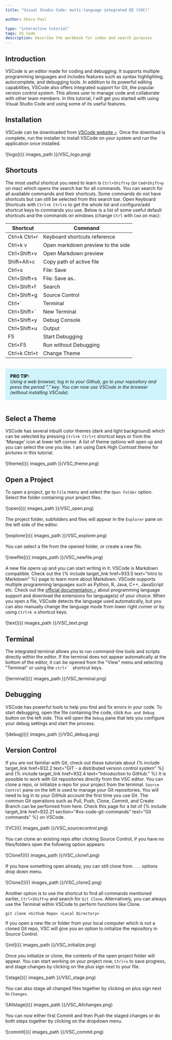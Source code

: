 ```yaml
---
title: "Visual Studio Code: multi-language integrated DE (VSC)"

author: Sharu Paul

type: "interactive tutorial"
tags: VS Code
description: Describe the workbook for index and search purposes
---
```



## Introduction

VSCode is an editor made for coding and debugging. It supports multiple programming languages and includes features such as syntax highlighting, autocomplete, and debugging tools. In addition to its powerful editing capabilities, VSCode also offers integrated support for Git, the popular version control system. This allows user to manage code and collaborate with other team members. In this tutorial, I will get you started with using Visual Studio Code and using some of its useful features. <br>

## Installation
VSCode can be downloaded from <a href="https://code.visualstudio.com/download" target="_blank">VSCode website ⤴</a>. Once the download is complete, run the installer to install VSCode on your system and run the application once installed. <br>
<br>
![logo]({{ images_path }}/VSC_logo.png)


## Shortcuts
The most useful shortcut you need to learn is `Ctrl+Shift+p` (or `Cmd+Shift+p` on mac) which opens the search bar for all commands. You can search for all available commands and their shortcuts. Some commands do not have shortcuts but can still be selected from this search bar. Open Keyboard Shortcuts with `Ctrl+k Ctrl+s` to get the whole list and configure/add shortcut keys to commands you use. Below is a list of some useful default shortcuts and the commands on windows (change `Ctrl` with `Cmd` on mac):
<br>
<table>
<thead><tr><th>Shortcut</th><th>Command</th></tr></thead><tbody>
 <tr><td><blockcode>Ctrl+k Ctrl+r</blockcode></td><td>Keyboard shortcuts reference</td></tr>
 <tr><td><blockcode>Ctrl+k v</blockcode></td><td>Open markdown preview to the side</td></tr>
  <tr><td><blockcode>Ctrl+Shift+v</blockcode></td><td>Open Markdown preview</td></tr>
 <tr><td><blockcode>Shift+Alt+c </blockcode></td><td>Copy path of active file</td></tr>
 <tr><td><blockcode>Ctrl+s</blockcode></td><td>File: Save</td></tr>
 <tr><td><blockcode>Ctrl+Shift+s</blockcode></td><td>File: Save as..</td></tr>
  <tr><td><blockcode>Ctrl+Shift+f</blockcode></td><td>Search</td></tr>
 <tr><td><blockcode>Ctrl+Shift+g</blockcode></td><td>Source Control</td></tr>
  <tr><td><blockcode>Ctrl+`</blockcode></td><td>Terminal</td></tr>  <tr><td><blockcode>Ctrl+Shift+`</blockcode></td><td>New Terminal</td></tr>
 <tr><td><blockcode>Ctrl+Shift+y</blockcode></td><td>Debug Console</td></tr>
  <tr><td><blockcode>Ctrl+Shift+u</blockcode></td><td>Output</td></tr>
  <tr><td><blockcode>F5</blockcode></td><td>Start Debugging</td></tr>
  <tr><td><blockcode>Ctrl+F5</blockcode></td><td>Run without Debugging</td></tr>  
  <tr><td><blockcode>Ctrl+k Ctrl+t</blockcode></td><td>Change Theme</td></tr>
</tbody></table>
<br>

<div style="background: #cff4fc; padding: 15px;">
<span style="font-weight:800;">PRO TIP:</span>
<br><span style="font-style:italic;">
Using a web browser, log in to your Github, go to your repository and press the period "." key. You can now use VSCode in the browser (without installing VSCode).
</span>
</div><br>

## Select a Theme
VSCode has several inbuilt color themes (dark and light background) which can be selected by pressing `Ctrl+k Ctrl+t` shortcut keys or from the 'Manage' icon at lower left corner. A list of theme options will open up and you can select the one you like. I am using Dark High Contrast theme for pictures in this tutorial. <br>
<br>
![theme]({{ images_path }}/VSC_theme.png)
<br>

## Open a Project
To open a project, go to `File` menu and select the `Open Folder` option. Select the folder containing your project files. <br>
<br>
![open]({{ images_path }}/VSC_open.png) <br>
<br>
The project folder, subfolders and files will appear in the `Explorer` pane on the left side of the editor. <br>
<br>
![explorer]({{ images_path }}/VSC_explorer.png) <br>
<br>
You can select a file from the opened folder, or create a new file. <br>
<br>
![newfile]({{ images_path }}/VSC_newfile.png) <br>
<br>
A new file opens up and you can start writing in it. VSCode is Markdown compatible. Check out the {% include target_link href=933.5 text="Intro to Markdown" %} page to learn more about Markdown. VSCode supports multiple programming languages such as Python, R, Java, C++, JavaScript etc. Check out the <a href="https://code.visualstudio.com/docs/languages/overview" target="_blank">official documentation ⤴</a> about programming language support and download the extensions for language(s) of your choice. When you open a file, VSCode detects the language used automatically, but you can also manually change the language mode from lower right corner or by using `Ctrl+k m` shortcut keys. <br>
<br>
![text]({{ images_path }}/VSC_text.png)
<br>

## Terminal
The integrated terminal allows you to run command-line tools and scripts directly within the editor. If the terminal does not appear automatically at the bottom of the editor, it can be opened from the "View" menu and selecting "Terminal" or using the  ``ctrl+` `` shortcut keys. <br>
<br>
![terminal]({{ images_path }}/VSC_terminal.png)
<br>

## Debugging
VSCode has powerful tools to help you find and fix errors in your code. To start debugging, open the file containing the code, click `Run and Debug` button on the left side. This will open the `Debug` pane that lets you configure your debug settings and start the process. <br>
<br>
![debug]({{ images_path }}/VSC_debug.png)
<br>

## Version Control
If you are not familiar with Git, check out these tutorials about {% include target_link href=932.2 text="GIT - a distributed version control system" %} and {% include target_link href=932.4 text="Introduction to GitHub." %} It is possible to work with Git repositories directly from the VSC editor. You can clone a repo, or initialize a repo for your project from the terminal. `Source Control` pane on the left is used to manage your Git repositories. You will need to log in to your GitHub account the first time you use Git. The common Git operations such as Pull, Push, Clone, Commit, and Create Branch can be performed from here. Check this page for a list of {% include target_link href=932.21 section="#vs-code-git-commands" text="Git commands" %} on VSCode. <br>
<br>
![VC]({{ images_path }}/VSC_sourcecontrol.png) <br>
<br>
You can clone an existing repo after clicking Source Control, if you have no files/folders open the following option appears: <br>
<br>
![Clone1]({{ images_path }}/VSC_clone1.png) <br>
<br>
If you have something open already, you can still clone from `...` options drop down menu. <br>
<br>
![Clone2]({{ images_path }}/VSC_clone2.png) <br>
<br>
Another option is to use the shortcut to find all commands mentioned earlier, `Ctrl+Shift+p` and search for `Git Clone`. Alternatively, you can always use the Terminal within VSCode to perform functions like Clone.

```
git clone <Github Repo> <Local Directory>
```

If you open a new file or folder from your local computer which is not a cloned Git repo, VSC will give you an option to initialize the repository in Source Control. <br>
<br>
![init]({{ images_path }}/VSC_initialize.png) <br>
<br>
Once you initialize or clone, the contents of the open project folder will appear. You can start working on your project now, `Ctrl+s` to save progress, and stage changes by clicking on the plus sign next to your file. <br>
<br>
![stage]({{ images_path }}/VSC_stage.png) <br>
<br>
You can also stage all changed files together by clicking on plus sign next to `Changes`. <br>
<br>
![Allstage]({{ images_path }}/VSC_Allchanges.png) <br>
<br>
You can now either first Commit and then Push the staged changes or do both steps together by clicking on the dropdown menu. <br>
<br>
![commit]({{ images_path }}/VSC_commit.png)
<br>
